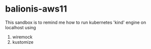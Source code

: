 # balionis-aws11

This sandbox is to remind me how to run kubernetes 'kind' engine on localhost using
1) wiremock
2) kustomize

